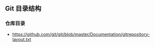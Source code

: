 ## Git 目录结构

### 仓库目录
* https://github.com/git/git/blob/master/Documentation/gitrepository-layout.txt